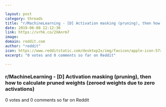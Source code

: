 ```yaml
---

layout: post
category: threads
title: "r/MachineLearning - [D] Activation masking (pruning), then how to calculate pruned weights (zeroed weights due to zero activations)"
date: 2019-06-08 12:12:30
link: https://vrhk.co/2XAnrm7
image: 
domain: reddit.com
author: "reddit"
icon: https://www.redditstatic.com/desktop2x/img/favicon/apple-icon-57x57.png
excerpt: "0 votes and 0 comments so far on Reddit"

---
```


### r/MachineLearning - [D] Activation masking (pruning), then how to calculate pruned weights (zeroed weights due to zero activations)

0 votes and 0 comments so far on Reddit
